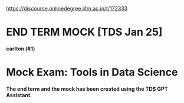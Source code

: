 https://discourse.onlinedegree.iitm.ac.in/t/172333

<html><head><meta charset='utf-8'><title>END TERM MOCK [TDS Jan 25]</title></head><body>
<h1>END TERM MOCK [TDS Jan 25]</h1>
<h4>carlton (#1)</h4>
<h1><a class="anchor" href="#p-617737-mock-exam-tools-in-data-science-1" name="p-617737-mock-exam-tools-in-data-science-1"></a>Mock Exam: Tools in Data Science</h1>
<h4><a class="anchor" href="#p-617737-the-end-term-and-the-mock-has-been-created-using-the-tds-gpt-assistant-since-the-gpt-has-all-the-gas-course-content-modules-live-session-transcriptions-its-works-like-rag-it-is-really-able-to-help-you-prepare-for-the-end-term-use-it-2" name="p-617737-the-end-term-and-the-mock-has-been-created-using-the-tds-gpt-assistant-since-the-gpt-has-all-the-gas-course-content-modules-live-session-transcriptions-its-works-like-rag-it-is-really-able-to-help-you-prepare-for-the-end-term-use-it-2"></a>The end term and the mock has been created using the TDS GPT Assistant.